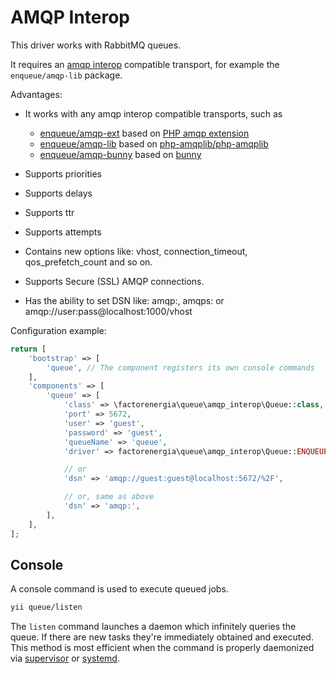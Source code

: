 AMQP Interop
============

This driver works with RabbitMQ queues.

It requires an [amqp interop](https://github.com/queue-interop/queue-interop#amqp-interop) compatible
transport, for example the `enqueue/amqp-lib` package.

Advantages:

* It works with any amqp interop compatible transports, such as 

    * [enqueue/amqp-ext](https://github.com/php-enqueue/amqp-ext) based on [PHP amqp extension](https://github.com/pdezwart/php-amqp)
    * [enqueue/amqp-lib](https://github.com/php-enqueue/amqp-lib) based on [php-amqplib/php-amqplib](https://github.com/php-amqplib/php-amqplib)
    * [enqueue/amqp-bunny](https://github.com/php-enqueue/amqp-bunny) based on [bunny](https://github.com/jakubkulhan/bunny)

* Supports priorities
* Supports delays
* Supports ttr
* Supports attempts
* Contains new options like: vhost, connection_timeout, qos_prefetch_count and so on.
* Supports Secure (SSL) AMQP connections.
* Has the ability to set DSN like: amqp:, amqps: or amqp://user:pass@localhost:1000/vhost

Configuration example:

```php
return [
    'bootstrap' => [
        'queue', // The component registers its own console commands
    ],
    'components' => [
        'queue' => [
            'class' => \factorenergia\queue\amqp_interop\Queue::class,
            'port' => 5672,
            'user' => 'guest',
            'password' => 'guest',
            'queueName' => 'queue',
            'driver' => factorenergia\queue\amqp_interop\Queue::ENQUEUE_AMQP_LIB,

            // or
            'dsn' => 'amqp://guest:guest@localhost:5672/%2F',

            // or, same as above
            'dsn' => 'amqp:',
        ],
    ],
];
```

Console
-------

A console command is used to execute queued jobs.

```sh
yii queue/listen
```

The `listen` command launches a daemon which infinitely queries the queue. If there are new tasks
they're immediately obtained and executed. This method is most efficient when the command is properly daemonized via
[supervisor](worker.md#supervisor) or [systemd](worker.md#systemd).
